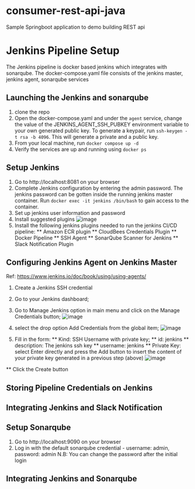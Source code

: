 # consumer-rest-api-java
Sample Springboot application to demo building REST api

# Jenkins Pipeline Setup
The Jenkins pipeline is docker based jenkins which integrates with sonarqube.
The docker-compose.yaml file consists of the jenkins master, jenkins agent, sonarqube services

## Launching the Jenkins and sonarqube
1. clone the repo
1. Open the docker-compose.yaml and under the `agent` service, change the value of the JENKINS_AGENT_SSH_PUBKEY environment variable to your own generated public key.
To generate a keypair, run `ssh-keygen -t rsa -b 4096`. This will generate a private and a public key. 
1. From your local machine, run `docker compose up -d`
1. Verify the services are up and running using `docker ps`

## Setup Jenkins
1. Go to http://localhost:8081 on your browser
1. Complete Jenkins configuration by entering the admin password.
The jenkins password can be gotten inside the running jenkins master container. Run `docker exec -it jenkins /bin/bash` to gain access to the container.
1. Set up jenkins user information and password
1. Install suggested plugins
![image](https://github.com/tosicky/consume-rest-api-java/assets/14918937/f3412bdf-c970-44f1-9b1c-0c54954f6876)
1. Install the following jenkins plugins needed to run the jenkins CI/CD pipeline:
** Amazon ECR plugin
** CloudBees Credentials Plugin
** Docker Pipeline
** SSH Agent
** SonarQube Scanner for Jenkins
** Slack Notification Plugin

## Configuring Jenkins Agent on Jenkins Master
Ref: https://www.jenkins.io/doc/book/using/using-agents/
1. Create a Jenkins SSH credential
1. Go to your Jenkins dashboard;
1. Go to Manage Jenkins option in main menu and click on the Manage Credentials button;
![image](https://github.com/tosicky/consume-rest-api-java/assets/14918937/5b7d5003-4243-4d68-b77a-7ee2bb143d48)

1. select the drop option Add Credentials from the global item;
![image](https://github.com/tosicky/consume-rest-api-java/assets/14918937/2897b332-52bf-4200-845b-934dd860f8c1)

1. Fill in the form:
** Kind: SSH Username with private key;
** id: jenkins
** description: The jenkins ssh key
** username: jenkins
** Private Key: select Enter directly and press the Add button to insert the content of your private key generated in a previous step (above)
![image](https://github.com/tosicky/consume-rest-api-java/assets/14918937/9fcec328-1421-4062-9287-eb8427d52176)

** Click the Create button 

## Storing Pipeline Credentials on Jenkins

## Integrating Jenkins and Slack Notification

## Setup Sonarqube
1. Go to http://localhost:9090 on your browser
1. Log in with the default sonarqube credential - username: admin, password: admin 
N.B: You can change the password after the initial login

## Integrating Jenkins and Sonarqube



